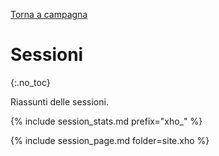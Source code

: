 [Torna a campagna](./campaign.md)

# Sessioni
{:.no_toc}

Riassunti delle sessioni.

{% include session_stats.md prefix="xho_" %}

{% include session_page.md folder=site.xho %}